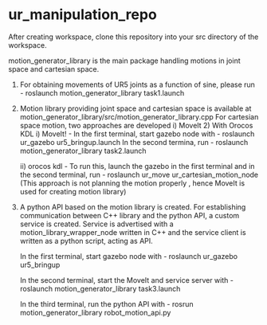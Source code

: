 # ur_manipulation_repo

After creating workspace, clone this repository into your src directory of the workspace.

motion_generator_library is the main package handling motions in joint space and cartesian space.

1) For obtaining movements of UR5 joints as a function of sine, please run - 
   roslaunch motion_generator_library task1.launch

2) Motion library providing joint space and cartesian space is available at motion_generator_library/src/motion_generator_library.cpp
   For cartesian space motion, two approaches are developed i) MoveIt 2) With Orocos KDL
   i) MoveIt! - In the first terminal, start gazebo node with - roslaunch ur_gazebo ur5_bringup.launch
                In the second termina, run - roslaunch motion_generator_library task2.launch

   ii) orocos kdl - To run this, launch the gazebo in the first terminal and in the second terminal, run - roslaunch ur_move ur_cartesian_motion_node
                     (This approach is not planning the motion properly , hence MoveIt is used for creating motion library)

3) A python API based on the motion library is created. For establishing communication between C++ library and the python API, a custom service is created.
   Service is advertised with a motion_library_wrapper_node written in C++ and the service client is written as a python script, acting as API.

   In the first terminal, start gazebo node with - roslaunch ur_gazebo ur5_bringup

   In the second terminal, start the MoveIt and service server with - roslaunch motion_generator_library task3.launch

   In the third terminal, run the python API with - rosrun motion_generator_library robot_motion_api.py
        
